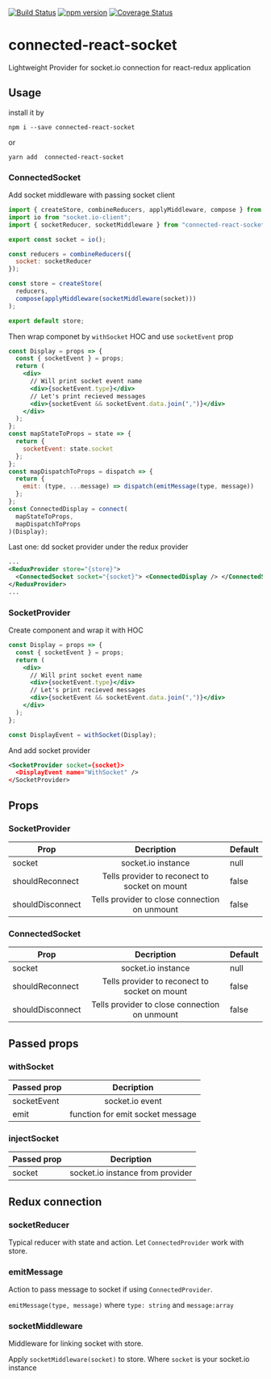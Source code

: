 [![Build Status](https://travis-ci.org/chafilin/connected-react-socket.svg?branch=master)](https://travis-ci.org/chafilin/connected-react-socket)
[![npm version](https://badge.fury.io/js/connected-react-socket.svg)](https://badge.fury.io/js/connected-react-socket)
[![Coverage Status](https://coveralls.io/repos/github/chafilin/connected-react-socket/badge.svg)](https://coveralls.io/github/chafilin/connected-react-socket)

# connected-react-socket

Lightweight Provider for socket.io connection for react-redux application

## Usage

install it by

```
npm i --save connected-react-socket
```

or

```
yarn add  connected-react-socket
```

### ConnectedSocket

Add socket middleware with passing socket client

```js
import { createStore, combineReducers, applyMiddleware, compose } from "redux";
import io from "socket.io-client";
import { socketReducer, socketMiddleware } from "connected-react-socket";

export const socket = io();

const reducers = combineReducers({
  socket: socketReducer
});

const store = createStore(
  reducers,
  compose(applyMiddleware(socketMiddleware(socket)))
);

export default store;
```

Then wrap componet by `withSocket` HOC and use `socketEvent` prop

```jsx
const Display = props => {
  const { socketEvent } = props;
  return (
    <div>
      // Will print socket event name
      <div>{socketEvent.type}</div>
      // Let's print recieved messages
      <div>{socketEvent && socketEvent.data.join(",")}</div>
    </div>
  );
};
const mapStateToProps = state => {
  return {
    socketEvent: state.socket
  };
};
const mapDispatchToProps = dispatch => {
  return {
    emit: (type, ...message) => dispatch(emitMessage(type, message))
  };
};
const ConnectedDisplay = connect(
  mapStateToProps,
  mapDispatchToProps
)(Display);
```

Last one: dd socket provider under the redux provider

```xml
...
<ReduxProvider store="{store}">
  <ConnectedSocket socket="{socket}"> <ConnectedDisplay /> </ConnectedSocket>
</ReduxProvider>
...
```

### SocketProvider

Create component and wrap it with HOC

```jsx
const Display = props => {
  const { socketEvent } = props;
  return (
    <div>
      // Will print socket event name
      <div>{socketEvent.type}</div>
      // Let's print recieved messages
      <div>{socketEvent && socketEvent.data.join(",")}</div>
    </div>
  );
};

const DisplayEvent = withSocket(Display);
```

And add socket provider

```xml
<SocketProvider socket={socket}>
  <DisplayEvent name="WithSocket" />
</SocketProvider>
```

## Props

### SocketProvider

| Prop             |                  Decription                   | Default |
| ---------------- | :-------------------------------------------: | ------- |
| socket           |              socket.io instance               | null    |
| shouldReconnect  | Tells provider to reconect to socket on mount | false   |
| shouldDisconnect | Tells provider to close connection on unmount | false   |

### ConnectedSocket

| Prop             |                  Decription                   | Default |
| ---------------- | :-------------------------------------------: | ------- |
| socket           |              socket.io instance               | null    |
| shouldReconnect  | Tells provider to reconect to socket on mount | false   |
| shouldDisconnect | Tells provider to close connection on unmount | false   |

## Passed props

### withSocket

| Passed prop |            Decription            |
| ----------- | :------------------------------: |
| socketEvent |         socket.io event          |
| emit        | function for emit socket message |

### injectSocket

| Passed prop |            Decription            |
| ----------- | :------------------------------: |
| socket      | socket.io instance from provider |

## Redux connection

### socketReducer

Typical reducer with state and action. Let `ConnectedProvider` work with store.

### emitMessage

Action to pass message to socket if using `ConnectedProvider`.

`emitMessage(type, message)` where `type: string` and `message:array`

### socketMiddleware

Middleware for linking socket with store.

Apply `socketMiddleware(socket)` to store. Where `socket` is your socket.io instance
